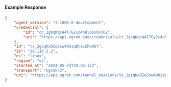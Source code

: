 <!-- Code generated for API Clients. DO NOT EDIT. -->

#### Example Response

```json
{
	"agent_version": "3.1000.0-development",
	"credential": {
		"id": "cr_2gsqKqc44l7Gy1c4n8looxOFCOZ",
		"uri": "https://api.ngrok.com/credentials/cr_2gsqKqc44l7Gy1c4n8looxOFCOZ"
	},
	"id": "ts_2gsqKxDIeSxw49UiqBtixZFwHbt",
	"ip": "10.110.2.2",
	"os": "linux",
	"region": "us",
	"started_at": "2024-05-23T20:36:12Z",
	"transport": "ngrok/2",
	"uri": "https://api.ngrok.com/tunnel_sessions/ts_2gsqKxDIeSxw49UiqBtixZFwHbt"
}
```
